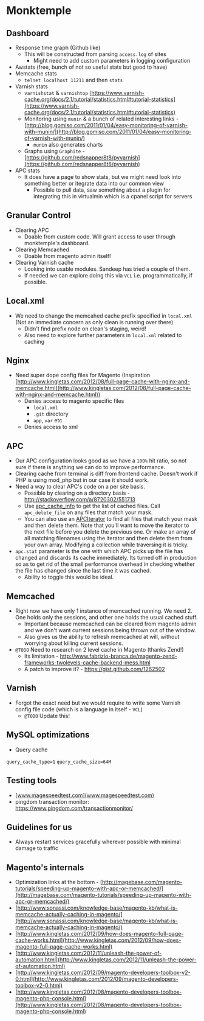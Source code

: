 Monktemple
==========

Dashboard
---------

* Response time graph (Github like)
	* This will be constructed from parsing `access.log` of sites
		* Might need to add custom parameters in logging configuration
* Awstats (free, bunch of not so useful stats but good to have)
* Memcache stats
	* `telnet localhost 11211` and then `stats`
* Varnish stats
	* `varnishstat` & `varnishtop` [https://www.varnish-cache.org/docs/2.1/tutorial/statistics.html#tutorial-statistics](https://www.varnish-cache.org/docs/2.1/tutorial/statistics.html#tutorial-statistics)
	* Monitoring using `munin` & a bunch of related interesting links - [http://blog.gomiso.com/2011/01/04/easy-monitoring-of-varnish-with-munin/](http://blog.gomiso.com/2011/01/04/easy-monitoring-of-varnish-with-munin/)
		* `munin` also generates charts
	* Graphs using `Graphite` - [https://github.com/redsnapper8t8/pyvarnish](https://github.com/redsnapper8t8/pyvarnish)
* APC stats
	* It does have a page to show stats, but we might need look into something better or itegrate data into our common view
		* Possible to pull data, saw something about a plugin for integrating this in virtualmin which is a cpanel script for servers


Granular Control
----------------
* Clearing APC
	* Doable from custom code. Will grant access to user through monktemple's dashboard.
* Clearing Memcached
	* Doable from magento admin itself!
* Clearing Varnish cache
	* Looking into usable modules. Sandeep has tried a couple of them.
	* If needed we can explore doing this via `VCL` i.e. programmatically, if possible.


Local.xml
---------

* We need to change the memcahed cache prefix specified in `local.xml` (Not an immediate concern as only clean is running over there)
	* Didn't find prefix node on clean's staging, weird!
	* Also need to explore further parameters in `local.xml` related to caching


Nginx
-----

* Need super dope config files for Magento (Inspiration [http://www.kingletas.com/2012/08/full-page-cache-with-nginx-and-memcache.html](http://www.kingletas.com/2012/08/full-page-cache-with-nginx-and-memcache.html))
	* Denies access to magento specific files
		* `local.xml`
		* `.git` directory
		* `app`, `var` etc
	* Denies access to xml


APC
---

* Our APC configuration looks good as we have a `100%` hit ratio, so not sure if there is anything we can do to improve performance.
* Clearing cache from terminal is diff from frontend cache. Doesn't work if PHP is using mod_php but in our case it should work.
* Need a way to clear APC's code on a per site basis.
	* Possible by clearing on a directory basis - http://stackoverflow.com/a/8720302/551713
	* Use [apc_cache_info](http://www.php.net/manual/en/function.apc-cache-info.php) to get the list of cached files. Call `apc_delete_file` on any files that match your mask.
	* You can also use an [APCIterator](http://www.php.net/manual/en/apciterator.construct.php) to find all files that match your mask and then delete them. Note that you'll want to move the iterator to the next file before you delete the previous one. Or make an array of all matching filenames using the iterator and then delete them from your own array. Modifying a collection while traversing it is tricky.
* `apc.stat` parameter is the one with which APC picks up the file has changed and discards its cache immediately. Its turned off in production so as to get rid of the small performance overhead in checking whether the file has changed since the last time it was cached.
	* Ability to toggle this would be ideal.


Memcached
---------

* Right now we have only 1 instance of memcached running. We need 2. One holds only the sessions, and other one holds the usual cached stuff.
	* Important because memcached can be cleared from magento admin and we don't want current sessions being thrown out of the window.
	* Also gives us the ability to refresh memcached at will, without worrying about killing current sessions.
* `@TODO` Need to research on 2 level cache in Magento (thanks Zend!)
	* Its limitation - http://www.fabrizio-branca.de/magento-zend-frameworks-twolevels-cache-backend-mess.html
	* A patch to improve it? - https://gist.github.com/1262502

Varnish
-------

* Forgot the exact need but we would require to write some Varnish config file code (which is a language in itself - `VCL`)
	* `@TODO` Update this!


MySQL optimizations
-------------------

* Query cache

`query_cache_type=1`
`query_cache_size=64M`


Testing tools
-------------

* [www.magespeedtest.com](www.magespeedtest.com)
* pingdom transaction monitor: https://www.pingdom.com/transactionmonitor/

Guidelines for us
-----------------

* Always restart services gracefully wherever possible with minimal damage to traffic


Magento's internals
-------------------

* Optimization links at the bottom - [http://magebase.com/magento-tutorials/speeding-up-magento-with-apc-or-memcached/](http://magebase.com/magento-tutorials/speeding-up-magento-with-apc-or-memcached/)
* [http://www.sonassi.com/knowledge-base/magento-kb/what-is-memcache-actually-caching-in-magento/](http://www.sonassi.com/knowledge-base/magento-kb/what-is-memcache-actually-caching-in-magento/)
* [http://www.kingletas.com/2012/09/how-does-magento-full-page-cache-works.html](http://www.kingletas.com/2012/09/how-does-magento-full-page-cache-works.html)
* [http://www.kingletas.com/2012/11/unleash-the-power-of-automation.html](http://www.kingletas.com/2012/11/unleash-the-power-of-automation.html)
* [http://www.kingletas.com/2012/09/magento-developers-toolbox-v2-0.html](http://www.kingletas.com/2012/09/magento-developers-toolbox-v2-0.html)
* [http://www.kingletas.com/2012/08/magento-developers-toolbox-magento-php-console.html](http://www.kingletas.com/2012/08/magento-developers-toolbox-magento-php-console.html)
